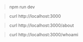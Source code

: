 > npm run dev

> curl http://localhost:3000

> curl http://localhost:3000/about

> curl http://localhost:3000/whoami
